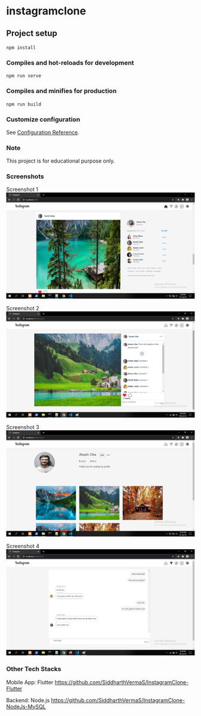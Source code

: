 # instagramclone

## Project setup
```
npm install
```

### Compiles and hot-reloads for development
```
npm run serve
```

### Compiles and minifies for production
```
npm run build
```

### Customize configuration
See [Configuration Reference](https://cli.vuejs.org/config/).

### Note
This project is for educational purpose only.

### Screenshots

Screenshot 1
![Screenshot 1](./screenshots/Screenshot1.png)

Screenshot 2
![Screenshot 2](./screenshots/Screenshot2.png)

Screenshot 3
![Screenshot 3](./screenshots/Screenshot3.png)

Screenshot 4
![Screenshot 4](./screenshots/Screenshot4.png)

### Other Tech Stacks
Mobile App: Flutter
https://github.com/SiddharthVermaS/InstagramClone-Flutter

Backend: Node.js
https://github.com/SiddharthVermaS/InstagramClone-NodeJs-MySQL